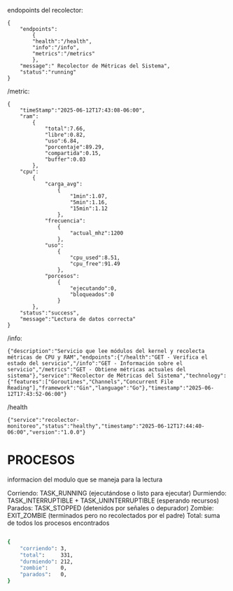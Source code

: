 endopoints del recolector:

```
{
    "endpoints":
        {
        "health":"/health",
        "info":"/info",
        "metrics":"/metrics"
        },
    "message":" Recolector de Métricas del Sistema",
    "status":"running"
}
```

/metric:

```
{
    "timeStamp":"2025-06-12T17:43:08-06:00",
    "ram":
        {
            "total":7.66,
            "libre":0.82,
            "uso":6.84,
            "porcentaje":89.29,
            "compartida":0.15,
            "buffer":0.03
        },
    "cpu":
        {
            "carga_avg":
                {
                    "1min":1.07,
                    "5min":1.16,
                    "15min":1.12
                },
            "frecuencia":
                {
                    "actual_mhz":1200
                },
            "uso":
                {
                    "cpu_used":8.51,
                    "cpu_free":91.49
                },
            "porcesos":
                {
                    "ejecutando":0,
                    "bloqueados":0
                }
        },
    "status":"success",
    "message":"Lectura de datos correcta"
}
```

/info:
```
{"description":"Servicio que lee módulos del kernel y recolecta métricas de CPU y RAM","endpoints":{"/health":"GET - Verifica el estado del servicio","/info":"GET - Información sobre el servicio","/metrics":"GET - Obtiene métricas actuales del sistema"},"service":"Recolector de Métricas del Sistema","technology":{"features":["Goroutines","Channels","Concurrent File Reading"],"framework":"Gin","language":"Go"},"timestamp":"2025-06-12T17:43:52-06:00"}
```

/health
```
{"service":"recolector-monitoreo","status":"healthy","timestamp":"2025-06-12T17:44:40-06:00","version":"1.0.0"}
```




# PROCESOS
informacion del modulo que se maneja para la lectura

Corriendo: TASK_RUNNING (ejecutándose o listo para ejecutar)
Durmiendo: TASK_INTERRUPTIBLE + TASK_UNINTERRUPTIBLE (esperando recursos)
Parados: TASK_STOPPED (detenidos por señales o depurador)
Zombie: EXIT_ZOMBIE (terminados pero no recolectados por el padre)
Total: suma de todos los procesos encontrados

```bash

{
	"corriendo": 3,
	"total":     331,
	"durmiendo": 212,
	"zombie":    0,
	"parados":   0,
}

```


